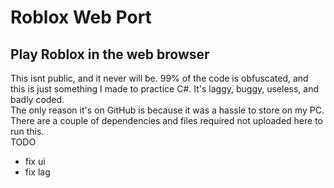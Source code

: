 # Roblox Web Port
## Play Roblox in the web browser
This isnt public, and it never will be. 99% of the code is obfuscated, and this is just something I made to practice C#. It's laggy, buggy, useless, and badly coded.
<br>
The only reason it's on GitHub is because it was a hassle to store on my PC. There are a couple of dependencies and files required not uploaded here to run this.
<br>
TODO
- fix ui
- fix lag
